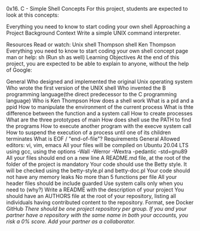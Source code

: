 0x16. C - Simple Shell
Concepts
For this project, students are expected to look at this concepts:

Everything you need to know to start coding your own shell
Approaching a Project
Background Context
Write a simple UNIX command interpreter.

Resources
Read or watch:
Unix shell
Thompson shell
Ken Thompson
Everything you need to know to start coding your own shell concept page
man or help:
sh (Run sh as well)
Learning Objectives
At the end of this project, you are expected to be able to explain to anyone, without the help of Google:

General
Who designed and implemented the original Unix operating system
Who wrote the first version of the UNIX shell
Who invented the B programming language(the direct predecessor to the C programming language)
Who is Ken Thompson
How does a shell work
What is a pid and a ppid
How to manipulate the environment of the current process
What is thte difference between the function and a system call
How to create processes
What are the three prototypes of main
How does shell use the PATH to find the programs
How to execute another program with the execve system call
How to suspend the execution of a process until one of its children terminates
What is EOF / "end-of-file"?
Requirements
General
Allowed editors: vi, vim, emacs
All your files will be compiled on Ubuntu 20.04 LTS using gcc, using the options -Wall -Werror -Wextra -pedantic -std=gnu89
All your files should end on a new line
A README.md file, at the root of the folder of the project is mandatory
Your code should use the Betty style. It will be checked using the betty-style.pl and betty-doc.pl
Your code should not have any memory leaks
No more than 5 functions per file
All your header files should be include guarded
Use system calls only when you need to (why?)
Write a README with the description of your project
You should have an AUTHORS file at the root of your repository, listing all individuals having contributed content to the repository. Format, see Docker
GitHub
*There should be one project repository per group. If you and your partner have a repository with the same name in both your accounts, you risk a 0% score. Add your partner as a collaborator.*
